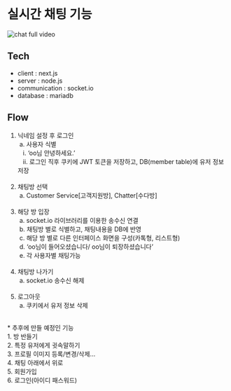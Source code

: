 # 실시간 채팅 기능
![chat full video](https://user-images.githubusercontent.com/79704928/172582674-0d8e33ff-e2a0-4099-98b6-b33b3bf0d288.gif)

## Tech
- client : next.js
- server : node.js
- communication : socket.io
- database : mariadb

## Flow
1. 닉네임 설정 후 로그인</br>
  &nbsp;a. 사용자 식별</br>
     &nbsp;&nbsp;&nbsp;i. ‘oo님 안녕하세요.’</br>
     &nbsp;&nbsp;&nbsp;ii. 로그인 직후 쿠키에 JWT 토큰을 저장하고, DB(member table)에 유저 정보 저장</br>
     </br>
2. 채팅방 선택 </br>
 &nbsp;a.  Customer Service[고객지원방], Chatter[수다방]</br>
    </br>
3. 해당 방 입장</br>
 &nbsp;a. socket.io 라이브러리를 이용한 송수신 연결</br>
 &nbsp;b. 채팅방 별로 식별하고, 채팅내용을 DB에 반영</br>
 &nbsp;c. 해당 방 별로 다른 인터페이스 화면을 구성(카톡형, 리스트형)</br>
 &nbsp;d. ‘oo님이 들어오셨습니다/ oo님이 퇴장하셨습니다’</br>
 &nbsp;e. 각 사용자별 채팅가능</br>
    </br>
4. 채팅방 나가기</br>
 &nbsp;a. socket.io 송수신 해제</br>
    </br>
5. 로그아웃</br>
 &nbsp;a. 쿠키에서 유저 정보 삭제</br>
</br>
* 추후에 만들 예정인 기능</br>
1. 방 반들기</br>
2. 특정 유저에게 귓속말하기</br>
3. 프로필 이미지 등록/변경/삭제...</br>
4. 채팅 아래에서 위로</br>
5. 회원가입</br>
6. 로그인(아이디 패스워드)</br>

